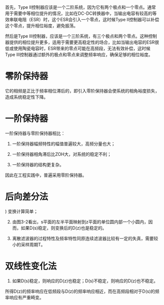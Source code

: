 首先，Type II控制器应该是一个二阶系统，因为它有两个极点和一个零点。通常用于需要中等相位提升的情况，比如在DC-DC转换器中，当输出电容有较高的等效串联电阻（ESR）时，这个ESR会引入一个零点，这时候Type II控制器可以补偿这个零点，提升相位裕度，避免振荡。

然后是Type III控制器，应该是一个三阶系统，有三个极点和两个零点。这种控制器提供的相位提升更多，适用于需要更高稳定性的场合，比如当输出电容的ESR很低或使用陶瓷电容时，ESR带来的零点可能在高频段，无法有效补偿，这时候Type III控制器通过额外的极点和零点来调整频率响应，确保足够的相位裕度。

# 零阶保持器

它的相频是正比于频率相位滞后的，即引入零阶保持器会使系统的相角裕度损失，造成系统稳定性下降。
# 一阶保持器
一阶保持器与零阶保持器相比：

1) 一阶保持器幅频特性的幅值普遍较大，高频分量也大；

2) 一阶保持器相角滞后比ZOH大，对系统的稳定不利；

3) 一阶保持器的结构更复杂。

因此在工程实践中，普遍采用零阶保持器。

# 后向差分法
) 变换计算简单；

2) 由图3-2看出，s平面的左半平面映射到z平面的单位圆内部一个小圆内，因而，如果D(s)稳定，则变换后的D(z)也是稳定的。

3) 离散滤波器的过程特性及频率特性同原连续滤波器比较有一定的失真，需要较小的采样周期T。
# 双线性变化法

1) 如果D(s)稳定，则响应的D(z)也稳定；D(s)不稳定，则响应的D(z)也不稳定。

所得D(z)的频率响应在低频段与D(z)的频率响应相近，而在高频段相对于D(s)的频率响应有严重畸变。